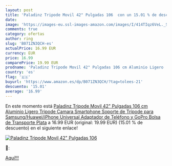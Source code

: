```yaml
---
layout: post
title: 'Paladinz Tripode Movil 42" Pulgadas 106  con un 15.01 % de descuento'
date: 
image: 'https://images-eu.ssl-images-amazon.com/images/I/414TIqz6VeL._SL200_.jpg'
comments: true
category: ofertas
author: ring
slug: 'B071ZN3QCH-es'
actualPrice: 16.99 EUR
currency: EUR
price: 16.99
comparePrice: 19.99 EUR
prodname: 'Paladinz Tripode Movil 42" Pulgadas 106 cm Aluminio Ligero  Tripode Camara  Smartphone Soporte de Trípode para Samsung/Huawei/iPhone  Universal Adaptador de Teléfono y GoPro  Bolsa de Transporte Plata'
country: 'es'
flag: '🇪🇸'
buyurl: 'https://www.amazon.es/dp/B071ZN3QCH/?tag=tolees-21'
descuento: '15.01'
average: '16.99'
---
```


En este momento está [Paladinz Tripode Movil 42" Pulgadas 106 cm Aluminio Ligero  Tripode Camara  Smartphone Soporte de Trípode para Samsung/Huawei/iPhone  Universal Adaptador de Teléfono y GoPro  Bolsa de Transporte Plata](https://www.amazon.es/dp/B071ZN3QCH/?tag=tolees-21) a 16.99 EUR (original: 19.99 EUR) (15.01 %  de descuento) en el siguiente enlace!

[![Paladinz Tripode Movil 42" Pulgadas 106 ](https://images-eu.ssl-images-amazon.com/images/I/414TIqz6VeL._SL200_.jpg)](https://www.amazon.es/dp/B071ZN3QCH/?tag=tolees-21)

🔎:


[Aquí!!!](https://www.amazon.es/dp/B071ZN3QCH/?tag=tolees-21)
